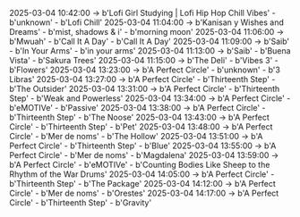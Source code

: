 2025-03-04 10:42:00 -> b'Lofi Girl Studying | Lofi Hip Hop Chill Vibes' - b'unknown' - b'Lofi Chill'
2025-03-04 11:04:00 -> b'Kanisan y Wishes and Dreams' - b'mist, shadows & i' - b'morning moon'
2025-03-04 11:06:00 -> b'Mwuah' - b'Call It A Day' - b'Call It A Day'
2025-03-04 11:09:00 -> b'Saib' - b'In Your Arms' - b'in your arms'
2025-03-04 11:13:00 -> b'Saib' - b'Buena Vista' - b'Sakura Trees'
2025-03-04 11:15:00 -> b'The Deli' - b'Vibes 3' - b'Flowers'
2025-03-04 13:23:00 -> b'A Perfect Circle' - b'unknown' - b'3 Libras'
2025-03-04 13:27:00 -> b'A Perfect Circle' - b'Thirteenth Step' - b'The Outsider'
2025-03-04 13:31:00 -> b'A Perfect Circle' - b'Thirteenth Step' - b'Weak and Powerless'
2025-03-04 13:34:00 -> b'A Perfect Circle' - b'eMOTIVe' - b'Passive'
2025-03-04 13:38:00 -> b'A Perfect Circle' - b'Thirteenth Step' - b'The Noose'
2025-03-04 13:43:00 -> b'A Perfect Circle' - b'Thirteenth Step' - b'Pet'
2025-03-04 13:48:00 -> b'A Perfect Circle' - b'Mer de noms' - b'The Hollow'
2025-03-04 13:51:00 -> b'A Perfect Circle' - b'Thirteenth Step' - b'Blue'
2025-03-04 13:55:00 -> b'A Perfect Circle' - b'Mer de noms' - b'Magdalena'
2025-03-04 13:59:00 -> b'A Perfect Circle' - b'eMOTIVe' - b'Counting Bodies Like Sheep to the Rhythm of the War Drums'
2025-03-04 14:05:00 -> b'A Perfect Circle' - b'Thirteenth Step' - b'The Package'
2025-03-04 14:12:00 -> b'A Perfect Circle' - b'Mer de noms' - b'Orestes'
2025-03-04 14:17:00 -> b'A Perfect Circle' - b'Thirteenth Step' - b'Gravity'
